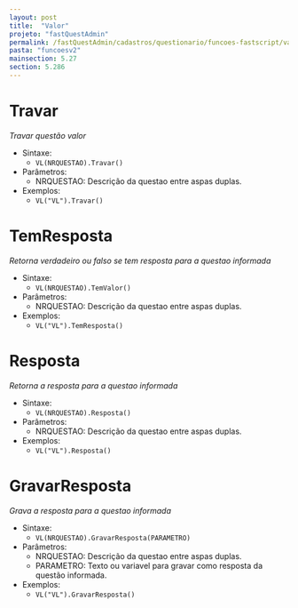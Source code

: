 ```yaml
---
layout: post
title:  "Valor"
projeto: "fastQuestAdmin"
permalink: /fastQuestAdmin/cadastros/questionario/funcoes-fastscript/valor
pasta: "funcoesv2"
mainsection: 5.27
section: 5.286
---
```


# Travar
*Travar questão valor*

- Sintaxe:
  - `VL(NRQUESTAO).Travar()`
- Parâmetros:
  - NRQUESTAO: Descrição da questao entre aspas duplas.
- Exemplos:
  - `VL("VL").Travar()`

# TemResposta
*Retorna verdadeiro ou falso se tem resposta para a questao informada*

- Sintaxe:
  - `VL(NRQUESTAO).TemValor()`
- Parâmetros:
  - NRQUESTAO: Descrição da questao entre aspas duplas.
- Exemplos:
  - `VL("VL").TemResposta()`
  
# Resposta
*Retorna a resposta para a questao informada*

- Sintaxe:
  - `VL(NRQUESTAO).Resposta()`
- Parâmetros:
  - NRQUESTAO: Descrição da questao entre aspas duplas.
- Exemplos:
  - `VL("VL").Resposta()`  
  
# GravarResposta
*Grava a resposta para a questao informada*

- Sintaxe:
  - `VL(NRQUESTAO).GravarResposta(PARAMETRO)`
- Parâmetros:
  - NRQUESTAO: Descrição da questao entre aspas duplas.
  - PARAMETRO: Texto ou variavel para gravar como resposta da questão informada.
- Exemplos:
  - `VL("VL").GravarResposta()`
